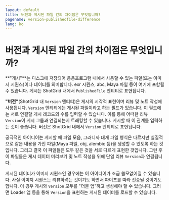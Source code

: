 ```yaml
---
layout: default
title: 버전과 게시된 파일 간의 차이점은 무엇입니까?
pagename: version-publishedfile-difference
lang: ko
---
```


# 버전과 게시된 파일 간의 차이점은 무엇입니까?

**"게시"**는 디스크에 저장되어 응용프로그램 내에서 사용할 수 있는 파일(또는 이미지 시퀀스)이나 데이터를 의미합니다. exr 시퀀스, abc, Maya 파일 등이 여기에 포함될 수 있습니다. 게시는 ShotGrid 내에서 `PublishedFile` 엔티티로 표현됩니다.

**"버전"**(ShotGrid 내 `Version` 엔티티)은 게시의 시각적 표현이며 리뷰 및 노트 작성에 사용됩니다. `Version` 엔티티에는 게시된 파일이라고 하는 필드가 있습니다. 이 필드에는 서로 연결할 게시 레코드의 수를 입력할 수 있습니다. 이를 통해 어떠한 리뷰 `Version`이 게시 그룹과 연결되는지 트래킹할 수 있습니다. 게시할 때 이 관계를 입력하는 것이 좋습니다. 버전은 ShotGrid 내에서 `Version` 엔티티로 표현됩니다.

궁극적인 아이디어는 게시할 때 파일 모음, 그러니까 대개 파일 형식은 다르지만 실질적으로 같은 내용을 가진 파일(Maya 파일, obj, alembic 등)을 생성할 수 있도록 하는 것입니다. 그리고 결국 이 파일들은 모두 같은 것을 서로 다르게 표현한 것입니다. 그런 후 이 파일들은 게시 데이터 미리보기 및 노트 작성을 위해 단일 리뷰 `Version`과 연결됩니다.

게시된 데이터가 이미지 시퀀스인 경우에는 이 아이디어가 조금 쓸모없어질 수 있습니다. 사실 이미지 시퀀스는 리뷰하려는 것이기도 하면서 파이프를 따라 전송될 것이기도 합니다. 이 경우 게시와 `Version` 모두를 "더블 업"하고 생성해야 할 수 있습니다. 그러면 Loader 앱 등을 통해 `Version`을 표현하는 게시된 데이터를 로드할 수 있습니다.

